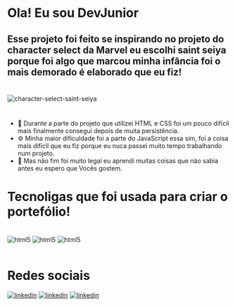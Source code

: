 # Ola! Eu sou DevJunior

## Esse projeto foi feito se inspirando no projeto do character select da Marvel eu escolhi saint seiya porque foi algo que marcou minha infância foi o mais demorado é elaborado que eu fiz!
#
![character-select-saint-seiya](https://user-images.githubusercontent.com/92763121/171297405-736659aa-4c99-478c-87e1-da81197be1a4.PNG)

##

#
- 📑 Durante a parte do projeto que utilizei HTML e CSS foi um pouco difícil mais finalmente consegui depois de muita persistência.
- ⚙️ Minha maior dificuldade foi a parte do JavaScript essa sim, foi a coisa mais difícil que eu fiz porque eu nuca passei muito tempo trabalhando num projeto.
- 📕 Mas não fim foi muito legal eu aprendi muitas coisas que não sabia antes eu espero que Vocês gostem.




# Tecnoligas que foi usada para criar o portefólio!
<div style="display: inline_block"><br/>
<img align="center" alt="html5" src="https://img.shields.io/badge/HTML5-E34F26?style=for-the-badge&logo=html5&logoColor=white"/>
<img align="center" alt="html5" src="https://img.shields.io/badge/CSS3-1572B6?style=for-the-badge&logo=css3&logoColor=white"/>
<img align="center" alt="html5" src="https://img.shields.io/badge/JavaScript-F7DF1E?style=for-the-badge&logo=javascript&logoColor=black"/>
</div>
<br>

# Redes sociais
[![linkedin](https://img.shields.io/badge/LinkedIn-0077B5?style=for-the-badge&logo=linkedin&logoColor=white)](https://www.linkedin.com/in/jo%C3%A3o-vitor-devjunior-oclubedosdez/)
[![linkedin](https://img.shields.io/badge/Gmail-D14836?style=for-the-badge&logo=gmail&logoColor=white)](https://mail.google.com/mail/u/0/#inbox)
[![linkedin](https://img.shields.io/badge/WhatsApp-25D366?style=for-the-badge&logo=whatsapp&logoColor=white)](https://chat.whatsapp.com/CrKyDGXhhtA6UDnPnu6gol)
